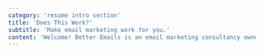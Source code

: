 ```yaml
---
category: 'resume intro section'
title: 'Does This Work?'
subtitle: 'Make email marketing work for you.'
content: 'Welcome! Better Emails is an email marketing consultancy owned and operated by me, Dillon Nuanes. I have worked across the email spectrum my entire career building email marketing programs from the ground up. Better Emails is how I offer my skills to a wider audience. I use this website to advertise Better Emails as well as my personal and professional accomplishments.'
---
```

